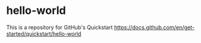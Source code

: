# hello-world
This is a repository for GitHub's Quickstart https://docs.github.com/en/get-started/quickstart/hello-world
